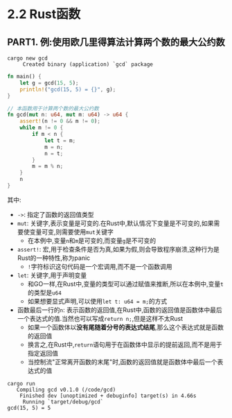 # 2.2 Rust函数

## PART1. 例:使用欧几里得算法计算两个数的最大公约数

```shell
cargo new gcd
     Created binary (application) `gcd` package
```

```rust
fn main() {
    let g = gcd(15, 5);
    println!("gcd(15, 5) = {}", g);
}

// 本函数用于计算两个数的最大公约数
fn gcd(mut n: u64, mut m: u64) -> u64 {
    assert!(n != 0 && m != 0);
    while m != 0 {
        if m < n {
            let t = m;
            m = n;
            n = t;
        }
        m = m % n;
    }
    n
}
```

其中:

- `->`: 指定了函数的返回值类型
- `mut`: 关键字,表示变量是可变的.在Rust中,默认情况下变量是不可变的,如果需要使变量可变,则需要使用`mut`关键字
  - 在本例中,变量`n`和`m`是可变的,而变量`g`是不可变的
- `assert!`: 宏,用于检查条件是否为真,如果为假,则会导致程序崩溃,这种行为是Rust的一种特性,称为panic
  - `!`字符标识这句代码是一个宏调用,而不是一个函数调用
- `let`: 关键字,用于声明变量
  - 和GO一样,在Rust中,变量的类型可以通过赋值来推断,所以在本例中,变量`t`的类型是`u64`
  - 如果想要显式声明,可以使用`let t: u64 = m;`的方式
- 函数最后一行的`n`: 表示函数的返回值,在Rust中,函数的返回值是函数体中最后一个表达式的值.当然也可以写成`return n;`,但是这样不太Rust
  - 如果一个函数体以**没有尾随着分号的表达式结尾**,那么这个表达式就是函数的返回值
  - 换言之,在Rust中,`return`语句用于在函数体中显示的提前返回,而不是用于指定返回值
  - 当控制流"正常离开函数的末尾"时,函数的返回值就是函数体中最后一个表达式的值

```shell
cargo run            
   Compiling gcd v0.1.0 (/code/gcd)
    Finished dev [unoptimized + debuginfo] target(s) in 4.66s
     Running `target/debug/gcd`
gcd(15, 5) = 5
```